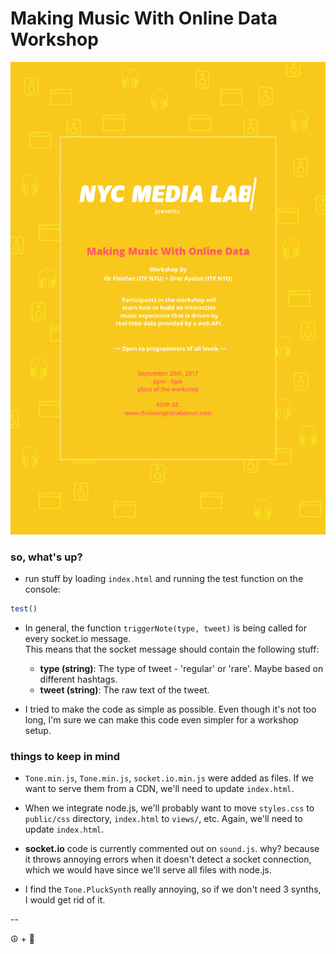 # Making Music With Online Data Workshop

![Making Music With Online Data Workshop](public/images/poster/postersmall.png)

### so, what's up?
- run stuff by loading ``index.html`` and running the test function on the console:
```javascript
test()
```

- In general, the function ``triggerNote(type, tweet)`` is being called for every socket.io message.  
This means that the socket message should contain the following stuff:
  - **type (string)**: The type of tweet - 'regular' or 'rare'. Maybe based on different hashtags.
  - **tweet (string)**: The raw text of the tweet.

- I tried to make the code as simple as possible. Even though it's not too long, I'm sure we can make this code even simpler for a workshop setup.

### things to keep in mind
- ``Tone.min.js``, ``Tone.min.js``, ``socket.io.min.js`` were added as files. If we want to serve them from a CDN, we'll need to update ``index.html``.

- When we integrate node.js, we'll probably want to move ``styles.css`` to ``public/css`` directory, ``index.html`` to ``views/``, etc. Again, we'll need to update ``index.html``.

- **socket.io** code is currently commented out on ``sound.js``. why? because it throws annoying errors when it doesn't detect a socket connection, which we would have since we'll serve all files with node.js.

- I find the ``Tone.PluckSynth`` really annoying, so if we don't need 3 synths, I would get rid of it.


--

☮️ + 💟
